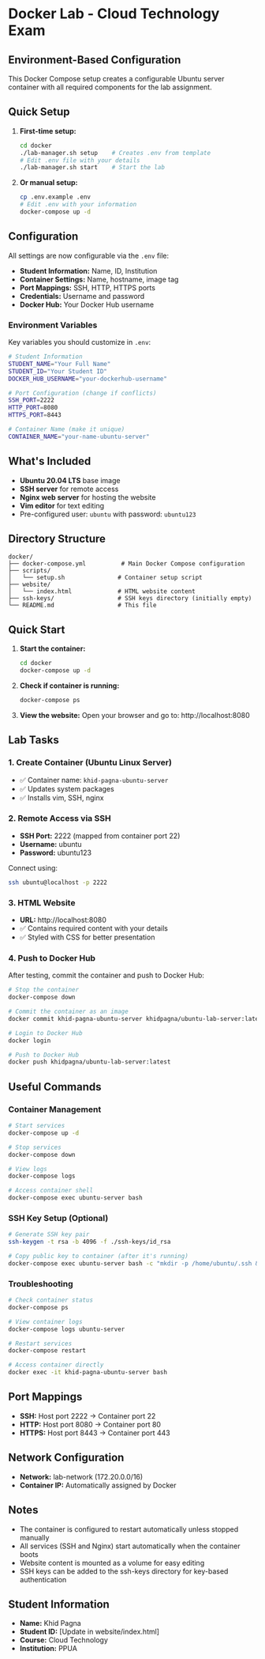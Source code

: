 # Docker Lab - Cloud Technology Exam

## Environment-Based Configuration

This Docker Compose setup creates a configurable Ubuntu server container with all required components for the lab assignment.

## Quick Setup

1. **First-time setup:**
   ```bash
   cd docker
   ./lab-manager.sh setup    # Creates .env from template
   # Edit .env file with your details
   ./lab-manager.sh start    # Start the lab
   ```

2. **Or manual setup:**
   ```bash
   cp .env.example .env
   # Edit .env with your information
   docker-compose up -d
   ```

## Configuration

All settings are now configurable via the `.env` file:

- **Student Information:** Name, ID, Institution
- **Container Settings:** Name, hostname, image tag
- **Port Mappings:** SSH, HTTP, HTTPS ports
- **Credentials:** Username and password
- **Docker Hub:** Your Docker Hub username

### Environment Variables

Key variables you should customize in `.env`:

```bash
# Student Information
STUDENT_NAME="Your Full Name"
STUDENT_ID="Your Student ID"
DOCKER_HUB_USERNAME="your-dockerhub-username"

# Port Configuration (change if conflicts)
SSH_PORT=2222
HTTP_PORT=8080
HTTPS_PORT=8443

# Container Name (make it unique)
CONTAINER_NAME="your-name-ubuntu-server"
```

## What's Included

- **Ubuntu 20.04 LTS** base image
- **SSH server** for remote access
- **Nginx web server** for hosting the website
- **Vim editor** for text editing
- Pre-configured user: `ubuntu` with password: `ubuntu123`

## Directory Structure

```
docker/
├── docker-compose.yml          # Main Docker Compose configuration
├── scripts/
│   └── setup.sh               # Container setup script
├── website/
│   └── index.html             # HTML website content
├── ssh-keys/                  # SSH keys directory (initially empty)
└── README.md                  # This file
```

## Quick Start

1. **Start the container:**
   ```bash
   cd docker
   docker-compose up -d
   ```

2. **Check if container is running:**
   ```bash
   docker-compose ps
   ```

3. **View the website:**
   Open your browser and go to: http://localhost:8080

## Lab Tasks

### 1. Create Container (Ubuntu Linux Server)
- ✅ Container name: `khid-pagna-ubuntu-server`
- ✅ Updates system packages
- ✅ Installs vim, SSH, nginx

### 2. Remote Access via SSH
- **SSH Port:** 2222 (mapped from container port 22)
- **Username:** ubuntu
- **Password:** ubuntu123

Connect using:
```bash
ssh ubuntu@localhost -p 2222
```

### 3. HTML Website
- **URL:** http://localhost:8080
- ✅ Contains required content with your details
- ✅ Styled with CSS for better presentation

### 4. Push to Docker Hub

After testing, commit the container and push to Docker Hub:

```bash
# Stop the container
docker-compose down

# Commit the container as an image
docker commit khid-pagna-ubuntu-server khidpagna/ubuntu-lab-server:latest

# Login to Docker Hub
docker login

# Push to Docker Hub
docker push khidpagna/ubuntu-lab-server:latest
```

## Useful Commands

### Container Management
```bash
# Start services
docker-compose up -d

# Stop services
docker-compose down

# View logs
docker-compose logs

# Access container shell
docker-compose exec ubuntu-server bash
```

### SSH Key Setup (Optional)
```bash
# Generate SSH key pair
ssh-keygen -t rsa -b 4096 -f ./ssh-keys/id_rsa

# Copy public key to container (after it's running)
docker-compose exec ubuntu-server bash -c "mkdir -p /home/ubuntu/.ssh && cat /ssh-keys/id_rsa.pub >> /home/ubuntu/.ssh/authorized_keys && chmod 600 /home/ubuntu/.ssh/authorized_keys"
```

### Troubleshooting
```bash
# Check container status
docker-compose ps

# View container logs
docker-compose logs ubuntu-server

# Restart services
docker-compose restart

# Access container directly
docker exec -it khid-pagna-ubuntu-server bash
```

## Port Mappings

- **SSH:** Host port 2222 → Container port 22
- **HTTP:** Host port 8080 → Container port 80
- **HTTPS:** Host port 8443 → Container port 443

## Network Configuration

- **Network:** lab-network (172.20.0.0/16)
- **Container IP:** Automatically assigned by Docker

## Notes

- The container is configured to restart automatically unless stopped manually
- All services (SSH and Nginx) start automatically when the container boots
- Website content is mounted as a volume for easy editing
- SSH keys can be added to the ssh-keys directory for key-based authentication

## Student Information

- **Name:** Khid Pagna
- **Student ID:** [Update in website/index.html]
- **Course:** Cloud Technology
- **Institution:** PPUA
